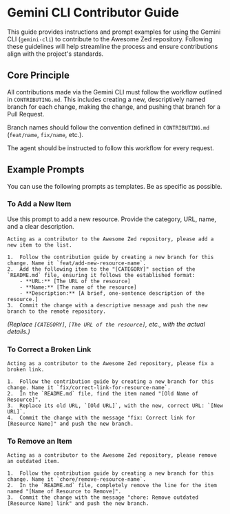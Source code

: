 # Gemini CLI Contributor Guide

This guide provides instructions and prompt examples for using the Gemini CLI (`gemini-cli`) to contribute to the Awesome Zed repository. Following these guidelines will help streamline the process and ensure contributions align with the project's standards.

## Core Principle

All contributions made via the Gemini CLI must follow the workflow outlined in `CONTRIBUTING.md`. This includes creating a new, descriptively named branch for each change, making the change, and pushing that branch for a Pull Request.

Branch names should follow the convention defined in `CONTRIBUTING.md` (`feat/name`, `fix/name`, etc.).

The agent should be instructed to follow this workflow for every request.

## Example Prompts

You can use the following prompts as templates. Be as specific as possible.

### To Add a New Item

Use this prompt to add a new resource. Provide the category, URL, name, and a clear description.

```
Acting as a contributor to the Awesome Zed repository, please add a new item to the list.

1.  Follow the contribution guide by creating a new branch for this change. Name it `feat/add-new-resource-name`.
2.  Add the following item to the "[CATEGORY]" section of the `README.md` file, ensuring it follows the established format:
    - **URL:** [The URL of the resource]
    - **Name:** [The name of the resource]
    - **Description:** [A brief, one-sentence description of the resource.]
3.  Commit the change with a descriptive message and push the new branch to the remote repository.
```

*(Replace `[CATEGORY]`, `[The URL of the resource]`, etc., with the actual details.)*

### To Correct a Broken Link

```
Acting as a contributor to the Awesome Zed repository, please fix a broken link.

1.  Follow the contribution guide by creating a new branch for this change. Name it `fix/correct-link-for-resource-name`.
2.  In the `README.md` file, find the item named "[Old Name of Resource]".
3.  Replace its old URL, `[Old URL]`, with the new, correct URL: `[New URL]`.
4.  Commit the change with the message "fix: Correct link for [Resource Name]" and push the new branch.
```

### To Remove an Item

```
Acting as a contributor to the Awesome Zed repository, please remove an outdated item.

1.  Follow the contribution guide by creating a new branch for this change. Name it `chore/remove-resource-name`.
2.  In the `README.md` file, completely remove the line for the item named "[Name of Resource to Remove]".
3.  Commit the change with the message "chore: Remove outdated [Resource Name] link" and push the new branch.
```
